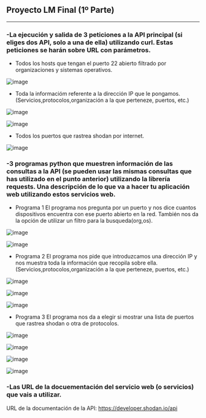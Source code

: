 ## Proyecto LM Final (1º Parte)

---

### -La ejecución y salida de 3 peticiones a la API principal (si eliges dos API, solo a una de ella) utilizando curl. Estas peticiones se harán sobre URL con parámetros.

* Todos los hosts que tengan el puerto 22 abierto filtrado por organizaciones y sistemas operativos.

![image](https://github.com/Pacodiz02/ProyectoFinal_LM-Parte1/blob/main/doc/img/consulta1.png)



* Toda la informacióm referente a la dirección IP que le pongamos.(Servicios,protocolos,organización a la que perteneze, puertos, etc.)

![image](https://github.com/Pacodiz02/ProyectoFinal_LM-Parte1/blob/main/doc/img/consulta2.1.png)

![image](https://github.com/Pacodiz02/ProyectoFinal_LM-Parte1/blob/main/doc/img/consulta2.png)


* Todos los puertos que rastrea shodan por internet.

![image](https://github.com/Pacodiz02/ProyectoFinal_LM-Parte1/blob/main/doc/img/consulta3.png)


### -3 programas python que muestren información de las consultas a la API (se pueden usar las mismas consultas que has utilizado en el punto anterior) utilizando la librería requests. Una descripción de lo que va a hacer tu aplicación web utilizando estos servicios web.

- Programa 1
El programa nos pregunta por un puerto y nos dice cuantos dispositivos encuentra con ese puerto abierto en la red. También nos da la opción de utilizar un filtro para la busqueda(org,os).

![image](https://github.com/Pacodiz02/ProyectoFinal_LM-Parte1/blob/main/prog1/comprobacion_si_programa1.png)

![image](https://github.com/Pacodiz02/ProyectoFinal_LM-Parte1/blob/main/prog1/comprobacion_no_programa1.png)


- Programa 2
El programa nos pide que introduzcamos una dirección IP y nos muestra toda la información que recopila sobre ella.(Servicios,protocolos,organización a la que perteneze, puertos, etc.)

![image](https://github.com/Pacodiz02/ProyectoFinal_LM-Parte1/blob/main/prog2/comprobacion2_programa2.png)

![image](https://github.com/Pacodiz02/ProyectoFinal_LM-Parte1/blob/main/prog2/comprobacion1_programa2.png)

![image](https://github.com/Pacodiz02/ProyectoFinal_LM-Parte1/blob/main/prog2/comprobacion3_programa2.png)


- Programa 3
El programa nos da a elegir si mostrar una lista de puertos que rastrea shodan o otra de protocolos.

![image](https://github.com/Pacodiz02/ProyectoFinal_LM-Parte1/blob/main/prog3/comprobacion1_ports_programa3.png)

![image](https://github.com/Pacodiz02/ProyectoFinal_LM-Parte1/blob/main/prog3/comprobacion2_ports_programa3.png)

![image](https://github.com/Pacodiz02/ProyectoFinal_LM-Parte1/blob/main/prog3/comprobacion1_protocols_programa3.png)

![image](https://github.com/Pacodiz02/ProyectoFinal_LM-Parte1/blob/main/prog3/comprobacion2_protocols_programa3.png)


### -Las URL de la docuementación del servicio web (o servicios) que vais a utilizar.

URL de la documentación de la API: https://developer.shodan.io/api
